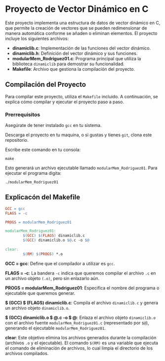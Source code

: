 # Proyecto de Vector Dinámico en C

Este proyecto implementa una estructura de datos de vector dinámico en C, que permite la creación de vectores que se pueden redimensionar de manera automática conforme se añaden o eliminan elementos. El proyecto incluye los siguientes archivos:

- **dinamiclib.c**: Implementación de las funciones del vector dinámico.
- **dinamiclib.h**: Definición del vector dinámico y sus funciones.
- **modularMem_Rodriguez01.c**: Programa principal que utiliza la biblioteca `dinamiclib` para demostrar su funcionalidad.
- **Makefile**: Archivo que gestiona la compilación del proyecto.

## Compilación del Proyecto

Para compilar este proyecto, utiliza el `Makefile` incluido. A continuación, se explica cómo compilar y ejecutar el proyecto paso a paso.

### Prerrequisitos

Asegúrate de tener instalado `gcc` en tu sistema. 

Descarga el proyecto en tu maquina, o si gustas y tienes `git`, clona este repositorio.

Escribe este comando en tu consola:
```
make
```

Esto generará un archivo ejecutable llamado `modularMem_Rodriguez01`. Para ejecutar el programa digita:
```
./modularMem_Rodriguez01
```

## Explicacón del Makefile

```makefile
GCC = gcc
FLAGS = -c

PROGS = modularMem_Rodriguez01

modularMem_Rodriguez01:
		$(GCC) $(FLAGS) dinamiclib.c
		$(GCC) dinamiclib.o $@.c -o $@
		
clear:
		$(RM) $(PROGS) *.o
```

**GCC = gcc**: Define que el compilador a utilizar es ``gcc``.

**FLAGS = -c**: La bandera ``-c`` indica que queremos compilar el archivo ``.c`` en un archivo objeto ``(.o)``, pero sin enlazarlo aún.

**PROGS = modularMem_Rodriguez01**: Especifica el nombre del programa o ejecutable que queremos generar.

**\$
(GCC) \$
(FLAGS) dinamiclib.c**: Compila el archivo `dinamiclib.c` y genera un archivo objeto `dinamiclib.o`.

**\$
(GCC) dinamiclib.o \$
@.c -o \$
@**: Enlaza el archivo objeto `dinamiclib.o` con el archivo fuente `modularMem_Rodriguez01.c` (representado por `$@`), generando el ejecutable `modularMem_Rodriguez01`.

**clear**: Este objetivo elimina los archivos generados durante la compilación (archivos ``.o`` y el ejecutable). El comando ``$(RM)`` es una variable que ejecuta el comando de eliminación de archivos, lo cual limpia el directorio de los archivos compilados.
